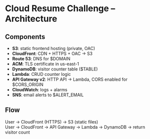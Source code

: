 # Cloud Resume Challenge – Architecture

## Components
- **S3**: static frontend hosting (private, OAC)
- **CloudFront**: CDN + HTTPS + OAC → S3
- **Route 53**: DNS for $DOMAIN
- **ACM**: TLS certificate in us-east-1
- **DynamoDB**: visitor counter table ($TABLE)
- **Lambda**: CRUD counter logic
- **API Gateway v2**: HTTP API → Lambda, CORS enabled for $CORS_ORIGIN
- **CloudWatch**: logs + alarms
- **SNS**: email alerts to $ALERT_EMAIL

## Flow
User → CloudFront (HTTPS) → S3 (static files)  
User → CloudFront → API Gateway → Lambda → DynamoDB → return visitor count